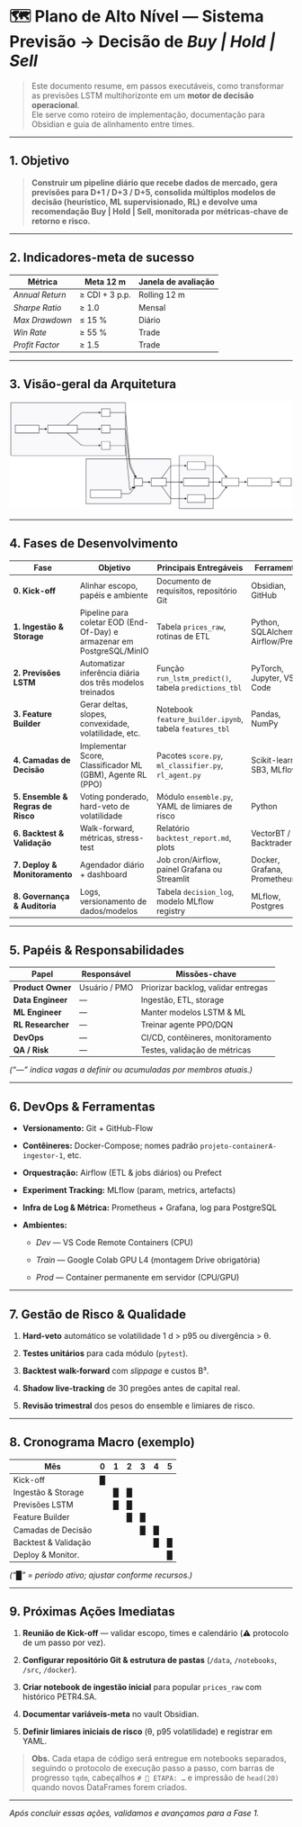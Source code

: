 
# 🗺️ Plano de Alto Nível — Sistema **Previsão → Decisão** de _Buy | Hold | Sell_

> Este documento resume, em passos executáveis, como transformar as previsões LSTM multihorizonte em um **motor de decisão operacional**.  
> Ele serve como roteiro de implementação, documentação para Obsidian e guia de alinhamento entre times.

---

## 1. Objetivo

> **Construir um pipeline diário que recebe dados de mercado, gera previsões para D+1 / D+3 / D+5, consolida múltiplos modelos de decisão (heurístico, ML supervisionado, RL) e devolve uma recomendação Buy | Hold | Sell, monitorada por métricas-chave de retorno e risco.**

---

## 2. Indicadores-meta de sucesso

|Métrica|Meta 12 m|Janela de avaliação|
|---|---|---|
|_Annual Return_|≥ CDI + 3 p.p.|Rolling 12 m|
|_Sharpe Ratio_|≥ 1.0|Mensal|
|_Max Drawdown_|≤ 15 %|Diário|
|_Win Rate_|≥ 55 %|Trade|
|_Profit Factor_|≥ 1.5|Trade|

---

## 3. Visão-geral da Arquitetura





![](../../imagens/Editor%20_%20Mermaid%20Chart-2025-06-27-165741.svg)



---

## 4. Fases de Desenvolvimento

| Fase                              | Objetivo                                                               | Principais Entregáveis                                  | Ferramentas                         |
| --------------------------------- | ---------------------------------------------------------------------- | ------------------------------------------------------- | ----------------------------------- |
| **0. Kick-off**                   | Alinhar escopo, papéis e ambiente                                      | Documento de requisitos, repositório Git                | Obsidian, GitHub                    |
| **1. Ingestão & Storage**         | Pipeline para coletar EOD (End-Of-Day) e armazenar em PostgreSQL/MinIO | Tabela `prices_raw`, rotinas de ETL                     | Python, SQLAlchemy, Airflow/Prefect |
| **2. Previsões LSTM**             | Automatizar inferência diária dos três modelos treinados               | Função `run_lstm_predict()`, tabela `predictions_tbl`   | PyTorch, Jupyter, VS Code           |
| **3. Feature Builder**            | Gerar deltas, slopes, convexidade, volatilidade, etc.                  | Notebook `feature_builder.ipynb`, tabela `features_tbl` | Pandas, NumPy                       |
| **4. Camadas de Decisão**         | Implementar Score, Classificador ML (GBM), Agente RL (PPO)             | Pacotes `score.py`, `ml_classifier.py`, `rl_agent.py`   | Scikit-learn, SB3, MLflow           |
| **5. Ensemble & Regras de Risco** | Voting ponderado, hard-veto de volatilidade                            | Módulo `ensemble.py`, YAML de limiares de risco         | Python                              |
| **6. Backtest & Validação**       | Walk-forward, métricas, stress-test                                    | Relatório `backtest_report.md`, plots                   | VectorBT / Backtrader               |
| **7. Deploy & Monitoramento**     | Agendador diário + dashboard                                           | Job cron/Airflow, painel Grafana ou Streamlit           | Docker, Grafana, Prometheus         |
| **8. Governança & Auditoria**     | Logs, versionamento de dados/modelos                                   | Tabela `decision_log`, modelo MLflow registry           | MLflow, Postgres                    |

---

## 5. Papéis & Responsabilidades

|Papel|Responsável|Missões-chave|
|---|---|---|
|**Product Owner**|Usuário / PMO|Priorizar backlog, validar entregas|
|**Data Engineer**|—|Ingestão, ETL, storage|
|**ML Engineer**|—|Manter modelos LSTM & ML|
|**RL Researcher**|—|Treinar agente PPO/DQN|
|**DevOps**|—|CI/CD, contêineres, monitoramento|
|**QA / Risk**|—|Testes, validação de métricas|

_(“—” indica vagas a definir ou acumuladas por membros atuais.)_

---

## 6. DevOps & Ferramentas

- **Versionamento:** Git + GitHub-Flow
    
- **Contêineres:** Docker-Compose; nomes padrão `projeto-containerA-ingestor-1`, etc.
    
- **Orquestração:** Airflow (ETL & jobs diários) ou Prefect
    
- **Experiment Tracking:** MLflow (param, metrics, artefacts)
    
- **Infra de Log & Métrica:** Prometheus + Grafana, log para PostgreSQL
    
- **Ambientes:**
    
    - _Dev_ — VS Code Remote Containers (CPU)
        
    - _Train_ — Google Colab GPU L4 (montagem Drive obrigatória)
        
    - _Prod_ — Container permanente em servidor (CPU/GPU)
        

---

## 7. Gestão de Risco & Qualidade

1. **Hard-veto** automático se volatilidade 1 d > p95 ou divergência > θ.
    
2. **Testes unitários** para cada módulo (`pytest`).
    
3. **Backtest walk-forward** com _slippage_ e custos B³.
    
4. **Shadow live-tracking** de 30 pregões antes de capital real.
    
5. **Revisão trimestral** dos pesos do ensemble e limiares de risco.
    

---

## 8. Cronograma Macro (exemplo)

|Mês|0|1|2|3|4|5|
|---|---|---|---|---|---|---|
|Kick-off|█||||||
|Ingestão & Storage||█|█||||
|Previsões LSTM||█|█||||
|Feature Builder|||█|█|||
|Camadas de Decisão||||█|█||
|Backtest & Validação|||||█|█|
|Deploy & Monitor.||||||█|

_(“█” = período ativo; ajustar conforme recursos.)_

---

## 9. Próximas Ações Imediatas

1. **Reunião de Kick-off** — validar escopo, times e calendário (⚠️ protocolo de um passo por vez).
    
2. **Configurar repositório Git & estrutura de pastas** (`/data`, `/notebooks`, `/src`, `/docker`).
    
3. **Criar notebook de ingestão inicial** para popular `prices_raw` com histórico PETR4.SA.
    
4. **Documentar variáveis-meta** no vault Obsidian.
    
5. **Definir limiares iniciais de risco** (θ, p95 volatilidade) e registrar em YAML.
    

> **Obs.** Cada etapa de código será entregue em notebooks separados, seguindo o protocolo de execução passo a passo, com barras de progresso `tqdm`, cabeçalhos `# 🔧 ETAPA: …` e impressão de `head(20)` quando novos DataFrames forem criados.

---

_Após concluir essas ações, validamos e avançamos para a Fase 1._